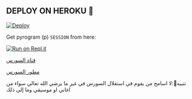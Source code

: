 ## DEPLOY ON HEROKU 🚀

[![Deploy](https://www.herokucdn.com/deploy/button.svg)](https://heroku.com/deploy?template=https://github.com/MAMO246/vs)

Get pyrogram (p)  `SESSION` from here:

[![Run on Repl.it](https://repl.it/badge/github/ChankitSaini/GenerateStringSession)](https://replit.com/@MAZENMOHAMED13/byrwjrm)

[قناة السورس](https://t.me/MAMO246)

[مطور السورس](https://t.me/W_M_X)



تنبيه🔴:لا اسامح من يقوم في استغلال السورس في غير ما يرضي الله تعالي سواء من اغاني او موسيقي وما إلي ذلك 
